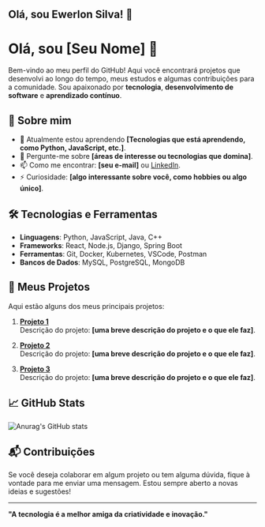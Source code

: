 ## Olá, sou Ewerlon Silva! 👋
# Olá, sou [Seu Nome] 👋

Bem-vindo ao meu perfil do GitHub! Aqui você encontrará projetos que desenvolvi ao longo do tempo, meus estudos e algumas contribuições para a comunidade. Sou apaixonado por **tecnologia**, **desenvolvimento de software** e **aprendizado contínuo**.

## 🚀 Sobre mim

- 🌱 Atualmente estou aprendendo **[Tecnologias que está aprendendo, como Python, JavaScript, etc.]**.
- 💬 Pergunte-me sobre **[áreas de interesse ou tecnologias que domina]**.
- 📫 Como me encontrar: **[seu e-mail]** ou [LinkedIn](https://www.linkedin.com/in/seu-linkedin).
- ⚡ Curiosidade: **[algo interessante sobre você, como hobbies ou algo único]**.

## 🛠️ Tecnologias e Ferramentas

- **Linguagens**: Python, JavaScript, Java, C++
- **Frameworks**: React, Node.js, Django, Spring Boot
- **Ferramentas**: Git, Docker, Kubernetes, VSCode, Postman
- **Bancos de Dados**: MySQL, PostgreSQL, MongoDB

## 🔧 Meus Projetos

Aqui estão alguns dos meus principais projetos:

1. **[Projeto 1](link-do-repositorio)**  
   Descrição do projeto: **[uma breve descrição do projeto e o que ele faz]**.
   
2. **[Projeto 2](link-do-repositorio)**  
   Descrição do projeto: **[uma breve descrição do projeto e o que ele faz]**.

3. **[Projeto 3](link-do-repositorio)**  
   Descrição do projeto: **[uma breve descrição do projeto e o que ele faz]**.

## 📈 GitHub Stats

![Anurag's GitHub stats](https://github-readme-stats.vercel.app/api?username=seu-usuario&show_icons=true&hide_title=true&count_private=true&hide=prs&theme=radical)

## 📬 Contribuições

Se você deseja colaborar em algum projeto ou tem alguma dúvida, fique à vontade para me enviar uma mensagem. Estou sempre aberto a novas ideias e sugestões!

---

**"A tecnologia é a melhor amiga da criatividade e inovação."**  

<!--
**ewerlon/ewerlon** is a ✨ _special_ ✨ repository because its `README.md` (this file) appears on your GitHub profile.

Here are some ideas to get you started:

- 🔭 I’m currently working on ...
- 🌱 I’m currently learning ...
- 👯 I’m looking to collaborate on ...
- 🤔 I’m looking for help with ...
- 💬 Ask me about ...
- 📫 How to reach me: ...
- 😄 Pronouns: ...
- ⚡ Fun fact: ...
-->
